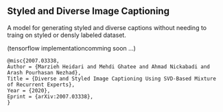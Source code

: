 ## Styled and Diverse Image Captioning


A model for generating styled and diverse captions without needing to traing on styled or densly labeled dataset.

(tensorflow implementationcomming soon ...)


```
@misc{2007.03338,
Author = {Marzieh Heidari and Mehdi Ghatee and Ahmad Nickabadi and Arash Pourhasan Nezhad},
Title = {Diverse and Styled Image Captioning Using SVD-Based Mixture of Recurrent Experts},
Year = {2020},
Eprint = {arXiv:2007.03338},
}
```
